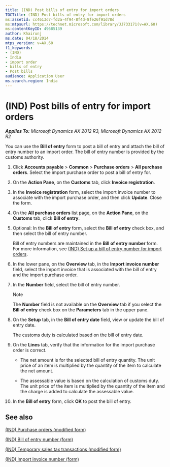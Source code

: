 ```yaml
---
title: (IND) Post bills of entry for import orders
TOCTitle: (IND) Post bills of entry for import orders
ms:assetid: cc4613d7-fd2a-4f94-8f4d-8fe26f91d78d
ms:mtpsurl: https://technet.microsoft.com/library/JJ733171(v=AX.60)
ms:contentKeyID: 49685139
author: Khairunj
ms.date: 04/18/2014
mtps_version: v=AX.60
f1_keywords:
- (IND)
- India
- import order
- bills of entry
- Post bills
audience: Application User
ms.search.region: India
---
```


# (IND) Post bills of entry for import orders 


_**Applies To:** Microsoft Dynamics AX 2012 R3, Microsoft Dynamics AX 2012 R2_

You can use the **Bill of entry** form to post a bill of entry and attach the bill of entry number to an import order. The bill of entry number is provided by the customs authority.

1.  Click **Accounts payable** \> **Common** \> **Purchase orders** \> **All purchase orders**. Select the import purchase order to post a bill of entry for.

2.  On the **Action Pane**, on the **Customs** tab, click **Invoice registration**.

3.  In the **Invoice registration** form, select the import invoice number to associate with the import purchase order, and then click **Update**. Close the form.

4.  On the **All purchase orders** list page, on the **Action Pane**, on the **Customs** tab, click **Bill of entry**.

5.  Optional: In the **Bill of entry** form, select the **Bill of entry** check box, and then select the bill of entry number.
    
    Bill of entry numbers are maintained in the **Bill of entry number** form. For more information, see [(IND) Set up a bill of entry number for import orders](ind-set-up-a-bill-of-entry-number-for-import-orders.md).

6.  In the lower pane, on the **Overview** tab, in the **Import invoice number** field, select the import invoice that is associated with the bill of entry and the import purchase order.

7.  In the **Number** field, select the bill of entry number.
    

    > [!NOTE]
    > <P>The <STRONG>Number</STRONG> field is not available on the <STRONG>Overview</STRONG> tab if you select the <STRONG>Bill of entry</STRONG> check box on the <STRONG>Parameters</STRONG> tab in the upper pane.</P>



8.  On the **Setup** tab, in the **Bill of entry date** field, view or update the bill of entry date.
    
    The customs duty is calculated based on the bill of entry date.

9.  On the **Lines** tab, verify that the information for the import purchase order is correct.
    
      - The net amount is for the selected bill of entry quantity. The unit price of an item is multiplied by the quantity of the item to calculate the net amount.
    
      - The assessable value is based on the calculation of customs duty. The unit price of the item is multiplied by the quantity of the item and the charge is added to calculate the assessable value.

10. In the **Bill of entry** form, click **OK** to post the bill of entry.

## See also

[(IND) Purchase orders (modified form)](https://technet.microsoft.com/library/jj664798\(v=ax.60\))

[(IND) Bill of entry number (form)](https://technet.microsoft.com/library/jj664729\(v=ax.60\))

[(IND) Temporary sales tax transactions (modified form)](https://technet.microsoft.com/library/jj664487\(v=ax.60\))

[(IND) Import invoice number (form)](https://technet.microsoft.com/library/jj677885\(v=ax.60\))

  


